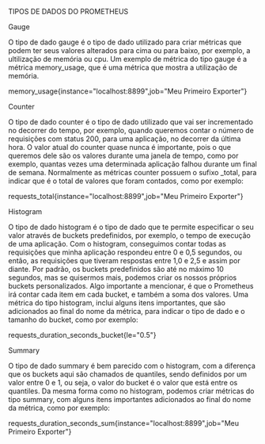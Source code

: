 TIPOS DE DADOS DO PROMETHEUS


Gauge 

O tipo de dado gauge é o tipo de dado utilizado para criar métricas que podem ter seus valores alterados para cima ou para baixo, por exemplo, a ultilização de memória ou cpu. 
Um exemplo de métrica do tipo gauge é a métrica memory_usage, que é uma métrica que mostra a utilização de memória.

memory_usage{instance="localhost:8899",job="Meu Primeiro Exporter"}

Counter 

O tipo de dado counter é o tipo de dado utilizado que vai ser incrementado no decorrer do tempo, por exemplo, quando queremos contar o número de requisições com status 200, para uma aplicação, no decorrer da última hora. O valor atual do counter quase nunca é importante, pois o que queremos dele são os valores durante uma janela de tempo, como por exemplo, quantas vezes uma determinada aplicação falhou durante um final de semana. Normalmente as métricas counter possuem o sufixo _total, para indicar que é o total de valores que foram contados, como por exemplo:

requests_total{instance="localhost:8899",job="Meu Primeiro Exporter"}

Histogram

O tipo de dado histogram é o tipo de dado que te permite especificar o seu valor através de buckets predefinidos, por exemplo, o tempo de execução de uma aplicação. Com o histogram, conseguimos contar todas as requisições que minha aplicação respondeu entre 0 e 0,5 segundos, ou então, as requisições que tiveram respostas entre 1,0 e 2,5 e assim por diante. Por padrão, os buckets predefinidos são até no máximo 10 segundos, mas se quisermos mais, podemos criar os nossos próprios buckets personalizados. Algo importante a mencionar, é que o Prometheus irá contar cada item em cada bucket, e também a soma dos valores. Uma métrica do tipo histogram, inclui alguns itens importantes, que são adicionados ao final do nome da métrica, para indicar o tipo de dado e o tamanho do bucket, como por exemplo:

requests_duration_seconds_bucket{le="0.5"}

Summary

O tipo de dado summary é bem parecido com o histogram, com a diferença que os buckets aqui são chamados de quantiles, sendo definidos por um valor entre 0 e 1, ou seja, o valor do bucket é o valor que está entre os quantiles.
Da mesma forma como no histogram, podemos criar métricas do tipo summary, com alguns itens importantes adicionados ao final do nome da métrica, como por exemplo:

requests_duration_seconds_sum{instance="localhost:8899",job="Meu Primeiro Exporter"}
